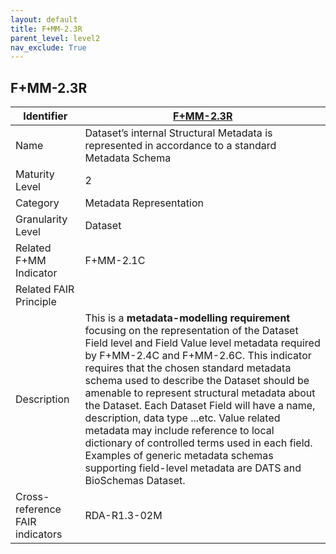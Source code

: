 ```yaml
---
layout: default
title: F+MM-2.3R
parent_level: level2
nav_exclude: True
---
```


## F+MM-2.3R

| Identifier | [F+MM-2.3R](https://github.com/FAIRplus/Data-Maturity/blob/indicator-definitions/docs/_indicators/E.%20F+MM-2.3R.md) |
| ---------- | ----------|
| Name | Dataset’s internal Structural Metadata is represented in accordance to a standard Metadata Schema |
| Maturity Level | 2 |
| Category | Metadata Representation |
| Granularity Level | Dataset |
| Related F+MM Indicator| F+MM-2.1C|
| Related FAIR Principle | |
| Description | This is a **metadata-modelling requirement** focusing on the representation of the Dataset Field level and Field Value level metadata required by F+MM-2.4C and F+MM-2.6C. This indicator requires that the chosen standard metadata schema used to describe the Dataset should be amenable to represent structural metadata about the Dataset. Each Dataset Field will have a name, description, data type ...etc. Value related metadata may include reference to local dictionary of controlled terms used in each field. Examples of generic metadata schemas supporting field-level metadata are DATS and BioSchemas Dataset.|
| Cross-reference FAIR indicators | RDA-R1.3-02M |
